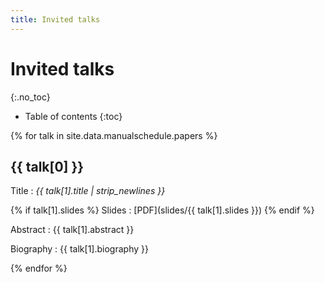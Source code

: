 ```yaml
---
title: Invited talks
---
```


# Invited talks
{:.no_toc}

* Table of contents
{:toc}

{% for talk in site.data.manualschedule.papers %}

## {{ talk[0] }}

Title
: *{{ talk[1].title | strip_newlines }}*

{% if talk[1].slides  %}
Slides
: [PDF](slides/{{ talk[1].slides }})
{% endif %}

Abstract
: {{ talk[1].abstract }}

Biography
: {{ talk[1].biography }}

{% endfor %}
